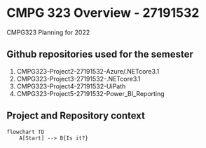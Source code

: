 # CMPG 323 Overview - 27191532
 CMPG323 Planning for 2022

 ## Github repositories used for the semester
 1. CMPG323-Project2-27191532-Azure/.NETcore3.1 
 2. CMPG323-Project3-27191532-.NETcore3.1
 3. CMPG323-Project4-27191532-UiPath
 4. CMPG323-Project5-27191532-Power_BI_Reporting

 ## Project and Repository context
```mermaid
flowchart TD
    A[Start] --> B{Is it?}
```
